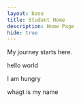 ```yaml
---
layout: base
title: Student Home 
description: Home Page
hide: true
---
```


My journey starts here.



hello world


I am hungry

whagt is my name